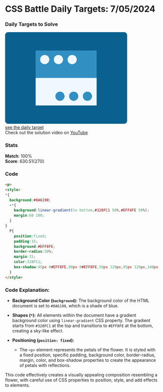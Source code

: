 # CSS Battle Daily Targets: 7/05/2024

### Daily Targets to Solve

![picture of daily target](./images/07.png)  
[see the daily target](https://cssbattle.dev/play/68N91g8GmNI8ikh5GBtk)  
Check out the solution video on [YouTube](https://www.youtube.com/watch?v=1Az6b8ldMx8)

### Stats

**Match**: 100%  
**Score**: 630.51{270}

### Code

```html
<p>
<style>
*{
  background:#0A6190;
  +*{
    background:linear-gradient(to bottom,#328FC1 50%,#EFF8FE 50%);
    margin:60 100;
  }
}
  P{
    position:fixed;
    padding:15;
    background:#EFF8FE;
    border-radius:50%;
    margin:15;
    color:328FC1;
    box-shadow:45px 0#EFF8FE,90px 0#EFF8FE,50px 120px,95px 120px,140px 120px
  }
</style>
```

### Code Explanation:

- **Background Color (`background`):** The background color of the HTML document is set to `#0A6190`, which is a shade of blue.

- **Shapes (`*`):** All elements within the document have a gradient background color using `linear-gradient` CSS property. The gradient starts from `#328FC1` at the top and transitions to `#EFF8FE` at the bottom, creating a sky-like effect.

- **Positioning (`position: fixed`):** 
  - The `<p>` element represents the petals of the flower. It is styled with a fixed position, specific padding, background color, border-radius, margin, color, and box-shadow properties to create the appearance of petals with reflections.

This code effectively creates a visually appealing composition resembling a flower, with careful use of CSS properties to position, style, and add effects to elements.